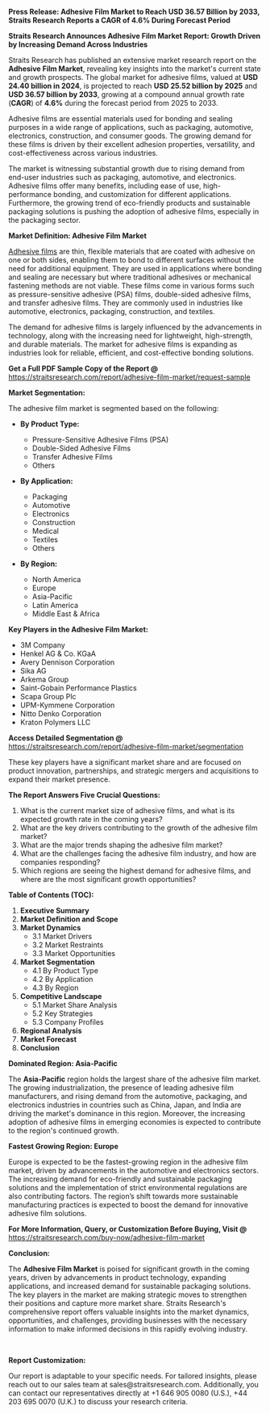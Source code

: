 <p data-start="0" data-end="138"><strong data-start="0" data-end="138">Press Release: Adhesive Film Market to Reach USD 36.57 Billion by 2033, Straits Research Reports a CAGR of 4.6% During Forecast Period</strong></p>
<p data-start="140" data-end="252"><strong data-start="140" data-end="252">Straits Research Announces Adhesive Film Market Report: Growth Driven by Increasing Demand Across Industries</strong></p>
<p data-start="254" data-end="706">Straits Research has published an extensive market research report on the <strong data-start="328" data-end="352">Adhesive Film Market</strong>, revealing key insights into the market's current state and growth prospects. The global market for adhesive films, valued at <strong data-start="479" data-end="508">USD 24.40 billion in 2024</strong>, is projected to reach <strong data-start="532" data-end="561">USD 25.52 billion by 2025</strong> and <strong data-start="566" data-end="595">USD 36.57 billion by 2033</strong>, growing at a compound annual growth rate (<strong data-start="639" data-end="647">CAGR</strong>) of <strong data-start="652" data-end="660">4.6%</strong> during the forecast period from 2025 to 2033.</p>
<p data-start="708" data-end="1043">Adhesive films are essential materials used for bonding and sealing purposes in a wide range of applications, such as packaging, automotive, electronics, construction, and consumer goods. The growing demand for these films is driven by their excellent adhesion properties, versatility, and cost-effectiveness across various industries.</p>
<p data-start="1045" data-end="1484">The market is witnessing substantial growth due to rising demand from end-user industries such as packaging, automotive, and electronics. Adhesive films offer many benefits, including ease of use, high-performance bonding, and customization for different applications. Furthermore, the growing trend of eco-friendly products and sustainable packaging solutions is pushing the adoption of adhesive films, especially in the packaging sector.</p>
<p data-start="1486" data-end="1529"><strong data-start="1486" data-end="1529">Market Definition: Adhesive Film Market</strong></p>
<p data-start="1531" data-end="2110"><a href="https://straitsresearch.com/report/adhesive-film-market">Adhesive films</a> are thin, flexible materials that are coated with adhesive on one or both sides, enabling them to bond to different surfaces without the need for additional equipment. They are used in applications where bonding and sealing are necessary but where traditional adhesives or mechanical fastening methods are not viable. These films come in various forms such as pressure-sensitive adhesive (PSA) films, double-sided adhesive films, and transfer adhesive films. They are commonly used in industries like automotive, electronics, packaging, construction, and textiles.</p>
<p data-start="2112" data-end="2409">The demand for adhesive films is largely influenced by the advancements in technology, along with the increasing need for lightweight, high-strength, and durable materials. The market for adhesive films is expanding as industries look for reliable, efficient, and cost-effective bonding solutions.</p>
<p data-start="2411" data-end="2528"><strong data-start="2411" data-end="2457">Get a Full PDF Sample Copy of the Report @</strong> <a href="https://straitsresearch.com/report/adhesive-film-market/request-sample" target="_new" rel="noopener" data-start="2458" data-end="2528">https://straitsresearch.com/report/adhesive-film-market/request-sample</a></p>
<p data-start="2530" data-end="2554"><strong data-start="2530" data-end="2554">Market Segmentation:</strong></p>
<p data-start="2556" data-end="2659">The adhesive film market is segmented based on the following:</p>
<ul data-start="2724" data-end="3089">
<li data-start="2724" data-end="2861">
<p data-start="2726" data-end="2746"><strong data-start="2726" data-end="2746">By Product Type:</strong></p>
<ul data-start="2749" data-end="2861">
<li data-start="2749" data-end="2790">Pressure-Sensitive Adhesive Films (PSA)</li>
<li data-start="2793" data-end="2822">Double-Sided Adhesive Films</li>
<li data-start="2825" data-end="2850">Transfer Adhesive Films</li>
<li data-start="2853" data-end="2861">Others</li>
</ul>
</li>
<li data-start="2863" data-end="2982">
<p data-start="2865" data-end="2884"><strong data-start="2865" data-end="2884">By Application:</strong></p>
<ul data-start="2887" data-end="2982">
<li data-start="2887" data-end="2898">Packaging</li>
<li data-start="2901" data-end="2913">Automotive</li>
<li data-start="2916" data-end="2929">Electronics</li>
<li data-start="2932" data-end="2946">Construction</li>
<li data-start="2949" data-end="2958">Medical</li>
<li data-start="2961" data-end="2971">Textiles</li>
<li data-start="2974" data-end="2982">Others</li>
</ul>
</li>
<li data-start="2984" data-end="3089">
<p data-start="2986" data-end="3000"><strong data-start="2986" data-end="3000">By Region:</strong></p>
<ul data-start="3003" data-end="3089">
<li data-start="3003" data-end="3018">North America</li>
<li data-start="3021" data-end="3029">Europe</li>
<li data-start="3032" data-end="3046">Asia-Pacific</li>
<li data-start="3049" data-end="3064">Latin America</li>
<li data-start="3067" data-end="3089">Middle East &amp; Africa</li>
</ul>
</li>
</ul>
<p data-start="3091" data-end="3135"><strong data-start="3091" data-end="3135">Key Players in the Adhesive Film Market:</strong></p>
<ul data-start="3137" data-end="3354">
<li data-start="3137" data-end="3149">3M Company</li>
<li data-start="3150" data-end="3172">Henkel AG &amp; Co. KGaA</li>
<li data-start="3173" data-end="3201">Avery Dennison Corporation</li>
<li data-start="3202" data-end="3211">Sika AG</li>
<li data-start="3212" data-end="3226">Arkema Group</li>
<li data-start="3227" data-end="3262">Saint-Gobain Performance Plastics</li>
<li data-start="3263" data-end="3280">Scapa Group Plc</li>
<li data-start="3281" data-end="3306">UPM-Kymmene Corporation</li>
<li data-start="3307" data-end="3332">Nitto Denko Corporation</li>
<li data-start="3333" data-end="3354">Kraton Polymers LLC</li>
</ul>
<p data-start="2556" data-end="2659"><strong data-start="2556" data-end="2590">Access Detailed Segmentation @</strong> <a href="https://straitsresearch.com/report/adhesive-film-market/segmentation" target="_new" rel="noopener" data-start="2591" data-end="2659">https://straitsresearch.com/report/adhesive-film-market/segmentation</a></p>
<p data-start="2661" data-end="2722">These key players have a significant market share and are focused on product innovation, partnerships, and strategic mergers and acquisitions to expand their market presence.</p>
<p data-start="3532" data-end="3578"><strong data-start="3532" data-end="3578">The Report Answers Five Crucial Questions:</strong></p>
<ol data-start="3580" data-end="4058">
<li data-start="3580" data-end="3691">What is the current market size of adhesive films, and what is its expected growth rate in the coming years?</li>
<li data-start="3692" data-end="3775">What are the key drivers contributing to the growth of the adhesive film market?</li>
<li data-start="3776" data-end="3838">What are the major trends shaping the adhesive film market?</li>
<li data-start="3839" data-end="3934">What are the challenges facing the adhesive film industry, and how are companies responding?</li>
<li data-start="3935" data-end="4058">Which regions are seeing the highest demand for adhesive films, and where are the most significant growth opportunities?</li>
</ol>
<p data-start="4060" data-end="4088"><strong data-start="4060" data-end="4088">Table of Contents (TOC):</strong></p>
<ol data-start="4090" data-end="4524">
<li data-start="4090" data-end="4114"><strong data-start="4093" data-end="4114">Executive Summary</strong></li>
<li data-start="4115" data-end="4149"><strong data-start="4118" data-end="4149">Market Definition and Scope</strong></li>
<li data-start="4150" data-end="4253"><strong data-start="4153" data-end="4172">Market Dynamics</strong>
<ul data-start="4176" data-end="4253">
<li data-start="4176" data-end="4196">3.1 Market Drivers</li>
<li data-start="4200" data-end="4223">3.2 Market Restraints</li>
<li data-start="4227" data-end="4253">3.3 Market Opportunities</li>
</ul>
</li>
<li data-start="4254" data-end="4348"><strong data-start="4257" data-end="4280">Market Segmentation</strong>
<ul data-start="4284" data-end="4348">
<li data-start="4284" data-end="4305">4.1 By Product Type</li>
<li data-start="4309" data-end="4329">4.2 By Application</li>
<li data-start="4333" data-end="4348">4.3 By Region</li>
</ul>
</li>
<li data-start="4349" data-end="4458"><strong data-start="4352" data-end="4377">Competitive Landscape</strong>
<ul data-start="4381" data-end="4458">
<li data-start="4381" data-end="4408">5.1 Market Share Analysis</li>
<li data-start="4412" data-end="4432">5.2 Key Strategies</li>
<li data-start="4436" data-end="4458">5.3 Company Profiles</li>
</ul>
</li>
<li data-start="4459" data-end="4483"><strong data-start="4462" data-end="4483">Regional Analysis</strong></li>
<li data-start="4484" data-end="4506"><strong data-start="4487" data-end="4506">Market Forecast</strong></li>
<li data-start="4507" data-end="4524"><strong data-start="4510" data-end="4524">Conclusion</strong></li>
</ol>
<p data-start="4526" data-end="4560"><strong data-start="4526" data-end="4560">Dominated Region: Asia-Pacific</strong></p>
<p data-start="4562" data-end="5033">The <strong data-start="4566" data-end="4582">Asia-Pacific</strong> region holds the largest share of the adhesive film market. The growing industrialization, the presence of leading adhesive film manufacturers, and rising demand from the automotive, packaging, and electronics industries in countries such as China, Japan, and India are driving the market's dominance in this region. Moreover, the increasing adoption of adhesive films in emerging economies is expected to contribute to the region's continued growth.</p>
<p data-start="5035" data-end="5069"><strong data-start="5035" data-end="5069">Fastest Growing Region: Europe</strong></p>
<p data-start="5071" data-end="5522">Europe is expected to be the fastest-growing region in the adhesive film market, driven by advancements in the automotive and electronics sectors. The increasing demand for eco-friendly and sustainable packaging solutions and the implementation of strict environmental regulations are also contributing factors. The region&rsquo;s shift towards more sustainable manufacturing practices is expected to boost the demand for innovative adhesive film solutions.</p>
<p data-start="5524" data-end="5653"><strong data-start="5524" data-end="5596">For More Information, Query, or Customization Before Buying, Visit @</strong> <a href="https://straitsresearch.com/buy-now/adhesive-film-market" target="_new" rel="noopener" data-start="5597" data-end="5653">https://straitsresearch.com/buy-now/adhesive-film-market</a></p>
<p data-start="5655" data-end="5670"><strong data-start="5655" data-end="5670">Conclusion:</strong></p>
<p data-start="5672" data-end="6236">The <strong data-start="5676" data-end="5700">Adhesive Film Market</strong> is poised for significant growth in the coming years, driven by advancements in product technology, expanding applications, and increased demand for sustainable packaging solutions. The key players in the market are making strategic moves to strengthen their positions and capture more market share. Straits Research's comprehensive report offers valuable insights into the market dynamics, opportunities, and challenges, providing businesses with the necessary information to make informed decisions in this rapidly evolving industry.</p>
<p data-start="8104" data-end="8119">&nbsp;</p>
<p data-start="5064" data-end="5529"><strong>Report Customization:</strong></p>
<p data-start="5064" data-end="5529">Our report is adaptable to your specific needs. For tailored insights, please reach out to our sales team at sales@straitsresearch.com. Additionally, you can contact our representatives directly at +1 646 905 0080 (U.S.), +44 203 695 0070 (U.K.) to discuss your research criteria.</p>
